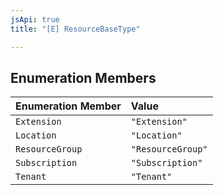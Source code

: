 ```yaml
---
jsApi: true
title: "[E] ResourceBaseType"

---
```

## Enumeration Members

| Enumeration Member | Value |
| :------ | :------ |
| `Extension` | `"Extension"` |
| `Location` | `"Location"` |
| `ResourceGroup` | `"ResourceGroup"` |
| `Subscription` | `"Subscription"` |
| `Tenant` | `"Tenant"` |
